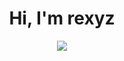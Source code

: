 <h1 align="center">Hi, I'm rexyz</h1>


</p>
<div align="center">
<a href="https://discord.com/users/660531455704694824"><img src="https://lanyard.cnrad.dev/api/660531455704694824"></a>
 </p>
